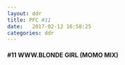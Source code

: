 ```yaml
---
layout: ddr
title: PFC #11
date:   2017-02-12 16:58:25
categories: ddr
---
```

#### **#11** WWW.BLONDE GIRL (MOMO MIX)

